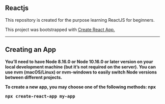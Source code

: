 <b><h2>Reactjs</h2></b>
This repository is created for the purpose learning ReactJS for beginners.

This project was bootstrapped with <a href="https://github.com/facebook/create-react-app">Create React App.</a>

<hr/>
<h2>Creating an App</h2>

<b>You’ll need to have Node 8.16.0 or Node 10.16.0 or later version on your local development machine<b> (but it’s not required on the server). You can use nvm (macOS/Linux) or nvm-windows to easily switch Node versions between different projects.

To create a new app, you may choose one of the following methods:
<b>npx</b>

<div class="highlight highlight-source-shell"><pre>npx create-react-app my-app</pre></div>